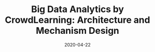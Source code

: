 ---
title: "Big Data Analytics by CrowdLearning: Architecture and Mechanism Design"
authors:
- Yufeng Zhan
- Peng Li
- Kun Wang
- Song Guo
- Yuanqing Xia

date: "2020-04-22"
doi: "10.1109/MNET.001.1900286"

# Publication type.
# 1 = Conference paper; 2 = Journal article;
# 3 = Preprint Paper; 4 = Report; 5 = Book; 6 = Book section;
# 7 = Thesis; 8 = Patent
publication_types: ["2"]

# Publication name and optional abbreviated publication name.
publication: "*IEEE Network*"
publication_short: "MNET (JCR-Q1)"

url_pdf: https://ieeexplore.ieee.org/document/9076125
# url_code: ''
# url_dataset: ''
# url_poster: ''
# url_project: ''
# url_slides: ''
# url_video: ''

---